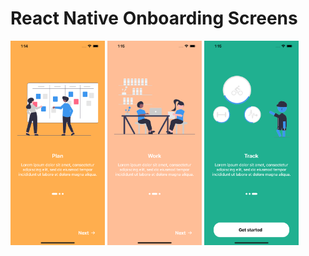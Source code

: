 # React Native Onboarding Screens

<img src="assets/readme-assets/sc1.png" width="30%" height="30%" title="Screen 1">
<img src="assets/readme-assets/sc2.png" width="30%" height="30%" title="Screen 2">
<img src="assets/readme-assets/sc3.png" width="30%" height="30%" title="Screen 3">